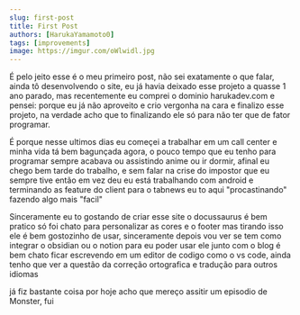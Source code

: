 ```yaml
---
slug: first-post
title: First Post
authors: [HarukaYamamoto0]
tags: [improvements]
image: https://imgur.com/oWlwidl.jpg
---
```


É pelo jeito esse é o meu primeiro post, não sei exatamente o que falar, ainda tô desenvolvendo o site, eu já havia deixado
esse projeto a quasse 1 ano parado, mas recentemente eu comprei o dominio harukadev.com e pensei: porque eu já não aproveito
e crio vergonha na cara e finalizo esse projeto, na verdade acho que to finalizando ele só para não ter que de fator programar.

<!-- truncate -->

É porque nesse ultimos dias eu começei a trabalhar em um call center e minha vida tá bem bagunçada agora, o pouco tempo
que eu tenho para programar sempre acabava ou assistindo anime ou ir dormir, afinal eu chego bem tarde do trabalho, e sem
falar na crise do impostor que eu sempre tive então em vez deu eu está trabalhando com android e terminando as feature
do client para o tabnews eu to aqui "procastinando" fazendo algo mais "facil"

Sinceramente eu to gostando de criar esse site o docussaurus é bem pratico só foi chato para personalizar as cores e o footer
mas tirando isso ele é bem gostozinho de usar, sinceramente depois vou ver se tem como integrar o obsidian ou o notion para
eu poder usar ele junto com o blog é bem chato ficar escrevendo em um editor de codigo como o vs code, ainda tenho que ver
a questão da correção ortografica e tradução para outros idiomas

já fiz bastante coisa por hoje acho que mereço assitir um episodio de Monster, fui
